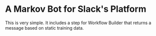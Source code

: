 # A Markov Bot for Slack's Platform

This is very simple. It includes a step for Workflow Builder that returns a message based on static training data.

